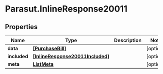 # Parasut.InlineResponse20011

## Properties
Name | Type | Description | Notes
------------ | ------------- | ------------- | -------------
**data** | [**[PurchaseBill]**](PurchaseBill.md) |  | [optional] 
**included** | [**[InlineResponse20011Included]**](InlineResponse20011Included.md) |  | [optional] 
**meta** | [**ListMeta**](ListMeta.md) |  | [optional] 


